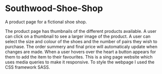 # Southwood-Shoe-Shop
A product page for a fictional shoe shop. 

The product page has thumbnails of the different products available. A user can click on a thumbnail to see a larger image of the product. 
A user can select the size and colour of the shoes and the number of pairs they wish to purchase. The order summery and final price will automaticaly update when changes are made.
When a user hovers over the heart a button appears for them to add the item to their favourites.
This is a sing page website which uses media queries to make it responsive. 
To style the webpage I used the CSS framework SASS. 
